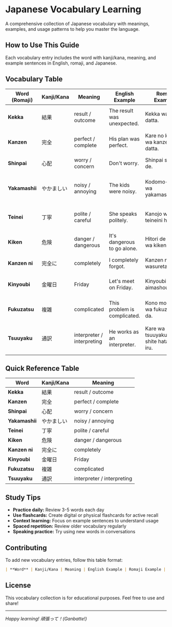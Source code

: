 # Japanese Vocabulary Learning

A comprehensive collection of Japanese vocabulary with meanings, examples, and usage patterns to help you master the language.

## How to Use This Guide

Each vocabulary entry includes the word with kanji/kana, meaning, and example sentences in English, romaji, and Japanese.

## Vocabulary Table

| Word (Romaji) | Kanji/Kana | Meaning | English Example | Romaji Example | Japanese Example |
|---------------|------------|---------|-----------------|----------------|------------------|
| **Kekka** | 結果 | result / outcome | The result was unexpected. | Kekka wa igai datta. | 結果は意外だった。 |
| **Kanzen** | 完全 | perfect / complete | His plan was perfect. | Kare no keikaku wa kanzen datta. | 彼の計画は完全だった。 |
| **Shinpai** | 心配 | worry / concern | Don't worry. | Shinpai shinai de. | 心配しないで。 |
| **Yakamashii** | やかましい | noisy / annoying | The kids were noisy. | Kodomo-tachi wa yakamashikatta. | 子供たちはやかましかった。 |
| **Teinei** | 丁寧 | polite / careful | She speaks politely. | Kanojo wa teineini hanasu. | 彼女は丁寧に話す。 |
| **Kiken** | 危険 | danger / dangerous | It's dangerous to go alone. | Hitori de iku no wa kiken da. | 一人で行くのは危険だ。 |
| **Kanzen ni** | 完全に | completely | I completely forgot. | Kanzen ni wasureta. | 完全に忘れた。 |
| **Kinyoubi** | 金曜日 | Friday | Let's meet on Friday. | Kinyoubi ni aimashou. | 金曜日に会いましょう。 |
| **Fukuzatsu** | 複雑 | complicated | This problem is complicated. | Kono mondai wa fukuzatsu da. | この問題は複雑だ。 |
| **Tsuuyaku** | 通訳 | interpreter / interpreting | He works as an interpreter. | Kare wa tsuuyaku to shite hataraite iru. | 彼は通訳として働いている。 |

## Quick Reference Table

| Word | Kanji/Kana | Meaning |
|------|------------|---------|
| **Kekka** | 結果 | result / outcome |
| **Kanzen** | 完全 | perfect / complete |
| **Shinpai** | 心配 | worry / concern |
| **Yakamashii** | やかましい | noisy / annoying |
| **Teinei** | 丁寧 | polite / careful |
| **Kiken** | 危険 | danger / dangerous |
| **Kanzen ni** | 完全に | completely |
| **Kinyoubi** | 金曜日 | Friday |
| **Fukuzatsu** | 複雑 | complicated |
| **Tsuuyaku** | 通訳 | interpreter / interpreting |

## Study Tips

- **Practice daily:** Review 3-5 words each day
- **Use flashcards:** Create digital or physical flashcards for active recall
- **Context learning:** Focus on example sentences to understand usage
- **Spaced repetition:** Review older vocabulary regularly
- **Speaking practice:** Try using new words in conversations

## Contributing

To add new vocabulary entries, follow this table format:

```markdown
| **Word** | Kanji/Kana | Meaning | English Example | Romaji Example | Japanese Example |
```

## License

This vocabulary collection is for educational purposes. Feel free to use and share!

---

*Happy learning! 頑張って！(Ganbatte!)*